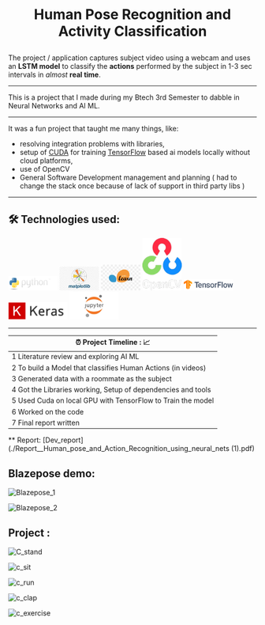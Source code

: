 
# <p align="center"> Human Pose Recognition and Activity Classification  </p>

The project / application captures subject video using a webcam and uses an **LSTM model** to classify the **actions** performed by the subject in 1-3 sec intervals in _almost_ **real time**.
___

This is a project that I made during my Btech 3rd Semester to dabble in Neural Networks and AI ML. 
___

It was a fun project that taught me many things, like: 
- resolving integration problems with libraries, 
- setup of [CUDA](https://developer.nvidia.com/cuda-zone) for training [TensorFlow](https://www.tensorflow.org/) based ai models locally without cloud platforms,
- use of OpenCV 
- General Software Development management and planning ( had to change the stack once because of lack of support in third party libs )

___

## 🛠️ Technologies used:
<div class="row">
 <a href="https://www.python.org/"><img src="/images_as_icons/python.png" alt="Python" style="width:100px;"></a>
 <a href="https://matplotlib.org/"><img src="/images_as_icons/matplotlib.jpeg" alt="MatplotLib" style="width:80px;"></a>
 <a href="https://scikit-learn.org/stable/"><img src="/images_as_icons/scikitlearn.jpeg" alt="Scikit-Learn" style="width:80px;"></a>
 <a href="https://opencv.org/"><img src="/images_as_icons/opencv.png" alt="OpenCV" style="width:80px;"></a>
 <a href="https://www.tensorflow.org/"><img src="/images_as_icons/tensorflow.png.png" alt="Tensorflow" style="width:100px;"></a>
 <a href="https://keras.io/"><img src="/images_as_icons/keras.png" alt="Keras" style="width:120px;"></a>
 <a href="https://jupyter.org/"><img src="/images_as_icons/jupyter.jpeg" alt="Jupyter" style="width:100px;"></a>
</div>

----

| ⏰ Project Timeline : 📈 |
| -------- |
| 1 Literature review and exploring AI ML | 
| 2 To build a Model that classifies Human Actions (in videos)    | 
| 3 Generated data with a roommate as the subject    |
| 4 Got the Libraries working, Setup of dependencies and tools   |
| 5 Used Cuda on local GPU with TensorFlow to Train the model   |
| 6 Worked on the code |
| 7 Final report written |

** Report:
[Dev_report](./Report__Human_pose_and_Action_Recognition_using_neural_nets (1).pdf)


 ## Blazepose demo:
![Blazepose_1](https://github.com/user-attachments/assets/2911a93b-0e1b-4d53-8468-34717bf5fc5b)

![Blazepose_2](https://github.com/user-attachments/assets/7298b358-aabe-4ff3-9227-5bc319f7318b)

 ## Project :
![C_stand](https://github.com/user-attachments/assets/9bc74b60-4160-47de-b5c3-b3274c74f4dd)

![c_sit](https://github.com/user-attachments/assets/b9ca0961-9927-4c8c-b53b-65b256939afa)

![c_run](https://github.com/user-attachments/assets/a10fc7db-659a-47e8-87a0-b280998cbe10)

![c_clap](https://github.com/user-attachments/assets/73d63f4b-212b-45d9-b0d6-5044c85bc0d0)

![c_exercise](https://github.com/user-attachments/assets/3ac83415-a28f-48d7-a066-da7d6f2769ce)







    




